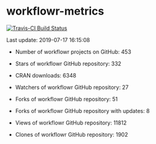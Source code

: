 
<!-- README.md is generated from README.Rmd. Please edit that file -->
workflowr-metrics
=================

[![Travis-CI Build Status](https://travis-ci.org/workflowr/workflowr-metrics.svg?branch=master)](https://travis-ci.org/workflowr/workflowr-metrics)

Last update: 2019-07-17 16:15:08

-   Number of workflowr projects on GitHub: 453

-   Stars of workflowr GitHub repository: 332

-   CRAN downloads: 6348

-   Watchers of workflowr GitHub repository: 27

-   Forks of workflowr GitHub repository: 51

-   Forks of workflowr GitHub repository with updates: 8

-   Views of workflowr GitHub repository: 11812

-   Clones of workflowr GitHub repository: 1902
